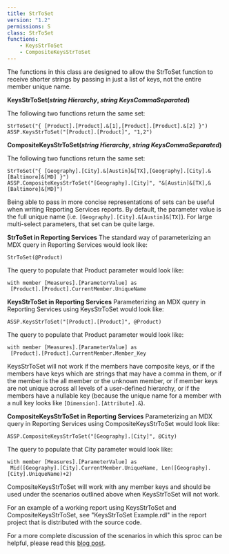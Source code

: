 ```yaml
---
title: StrToSet
version: "1.2"
permissions: S
class: StrToSet
functions:
    - KeysStrToSet
    - CompositeKeysStrToSet
---
```

The functions in this class are designed to allow the StrToSet function to receive shorter strings by passing in just a list of keys, not the entire member unique name.

**KeysStrToSet(_string Hierarchy_, _string KeysCommaSeparated_)**

The following two functions return the same set:

```raw
StrToSet("{ [Product].[Product].&[1],[Product].[Product].&[2] }")
ASSP.KeysStrToSet("[Product].[Product]", "1,2")
```

**CompositeKeysStrToSet(_string Hierarchy_, _string KeysCommaSeparated_)**

The following two functions return the same set:

```raw
StrToSet("{ [Geography].[City].&[Austin]&[TX],[Geography].[City].&[Baltimore]&[MD] }")
ASSP.CompositeKeysStrToSet("[Geography].[City]", "&[Austin]&[TX],&[Baltimore]&[MD]")
```


Being able to pass in more concise representations of sets can be useful when writing Reporting Services reports. By default, the parameter value is the full unique name (i.e. ```[Geography].[City].&[Austin]&[TX]```). For large multi-select parameters, that set can be quite large.

**StrToSet in Reporting Services**
The standard way of parameterizing an MDX query in Reporting Services would look like:

```raw
StrToSet(@Product)
```

The query to populate that Product parameter would look like:

```raw
with member [Measures].[ParameterValue] as
 [Product].[Product].CurrentMember.UniqueName
```

**KeysStrToSet in Reporting Services**
Parameterizing an MDX query in Reporting Services using KeysStrToSet would look like:

```raw
ASSP.KeysStrToSet("[Product].[Product]", @Product)
```

The query to populate that Product parameter would look like:

```raw
with member [Measures].[ParameterValue] as
 [Product].[Product].CurrentMember.Member_Key
```

KeysStrToSet will not work if the members have composite keys, or if the members have keys which are strings that may have a comma in them, or if the member is the all member or the unknown member, or if member keys are not unique across all levels of a user-defined hierarchy, or if the members have a nullable key (because the unique name for a member with a null key looks like ```[Dimension].[Attribute].&```).


**CompositeKeysStrToSet in Reporting Services**
Parameterizing an MDX query in Reporting Services using CompositeKeysStrToSet would look like:

```raw
ASSP.CompositeKeysStrToSet("[Geography].[City]", @City)
```

The query to populate that City parameter would look like:

```raw
with member [Measures].[ParameterValue] as
 Mid([Geography].[City].CurrentMember.UniqueName, Len([Geography].[City].UniqueName)+2)
```

CompositeKeysStrToSet will work with any member keys and should be used under the scenarios outlined above when KeysStrToSet will not work.

For an example of a working report using KeysStrToSet and CompositeKeysStrToSet, see "KeysStrToSet Example.rdl" in the report project that is distributed with the source code.

For a more complete discussion of the scenarios in which this sproc can be helpful, please read this [blog post](http://www.artisconsulting.com/blogs/greggalloway/Lists/Posts/Post.aspx?ID=12).
